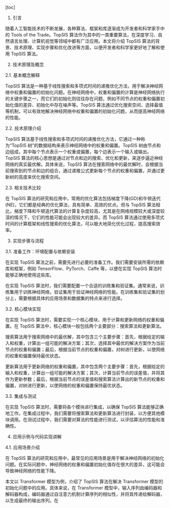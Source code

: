 
[toc]                    
                
                
1. 引言

随着人工智能技术的不断发展，各种算法、框架和库逐渐成为开发者和科学家手中的 Tools of the Trade。TopSIS 算法作为其中的一类重要算法，在深度学习、自然语言处理、计算机视觉等领域中都有广泛应用。本文将介绍 TopSIS 算法的背景、技术原理、实现步骤和优化改进等方面，以便开发者和科学家更好地了解和使用 TopSIS 算法。

2. 技术原理及概念

2.1. 基本概念解释

TopSIS 算法是一种基于线性搜索和多项式时间的递推优化方法，用于解决神经网络中权重和偏置的初始化问题。在神经网络中，权重和偏置的计算是神经网络执行的关键步骤之一，而它们的初始化则往往存在问题，例如不同节点的权重和偏置初始化值的差异、初始化中存在噪声等。TopSIS 算法通过优化搜索空间、选择最值等机制，可以有效地解决神经网络中权重和偏置的初始化问题，从而提高神经网络的性能。

2.2. 技术原理介绍

TopSIS 算法基于线性搜索和多项式时间的递推优化方法，它通过一种称为“TopSIS 树”的数据结构来表示神经网络中的权重和偏置。TopSIS 树由节点和边组成，其中每个节点表示一个权重或偏置，每个边表示一个输入或输出。TopSIS 算法的核心思想是通过对节点和边的搜索、优化和更新，来逐步逼近神经网络的真实最优解。具体来说，TopSIS 算法在搜索网络中的最优解时，会根据当前搜索到的节点和边的组合，通过递推公式更新每个节点的权重和偏置，并通过更新树的高度来优化搜索空间。

2.3. 相关技术比较

在 TopSIS 算法的研究和应用中，常用的优化算法包括梯度下降(GD)和牛顿迭代(NE)，它们都是经典的优化算法，具有简单、高效的优点。但与 TopSIS 算法相比，梯度下降和牛顿迭代算法的计算复杂度较高，尤其是在网络规模较大或深度较深的情况下，它们的性能可能会出现较大的差异。而 TopSIS 算法通过使用多项式时间的计算框架和线性搜索的优化算法，可以极大地简化优化过程，提高搜索效率。

3. 实现步骤与流程

3.1. 准备工作：环境配置与依赖安装

在实现 TopSIS 算法之前，需要先进行必要的准备工作。我们需要安装所需的依赖库和框架，例如 TensorFlow、PyTorch、Caffe 等，以便在实现 TopSIS 算法时能够正确地使用这些库。

在实现 TopSIS 算法时，我们需要配置一个合适的训练集和验证集。通常来说，训练集用于训练神经网络，验证集用于验证神经网络的性能。在训练集和验证集的划分上，需要根据具体的应用场景和数据集的特点来进行选择。

3.2. 核心模块实现

在实现 TopSIS 算法时，需要实现一个核心模块，用于计算和更新网络的权重和偏置。在 TopSIS 算法中，核心模块一般包括两个主要部分：搜索算法和更新算法。

搜索算法用于搜索网络中的最优解，其中包含三个主要步骤：首先，根据给定的输入和权重，计算出一组可能的解决方案；其次，选择其中最优的解决方案作为当前节点的权重和偏置；最后，根据当前节点的权重和偏置，对树进行更新，以使网络的权重和偏置保持最优状态。

更新算法用于更新网络的权重和偏置，其中包含两个主要步骤：首先，根据给定的输入和权重，计算出一组可能的解决方案；其次，计算当前节点的误差值，并将其作为更新参数；最后，根据当前节点的误差值和搜索算法计算出的新节点的权重和偏置，对树进行更新，以使网络的权重和偏置保持最优状态。

3.3. 集成与测试

在实现 TopSIS 算法时，需要将各个模块进行集成，以确保 TopSIS 算法能够正确地工作。在集成过程中，我们需要将搜索算法和更新算法进行封装，以方便其他模块调用。在测试过程中，我们需要对算法的性能进行测试，以评估算法的性能和准确性。

4. 应用示例与代码实现讲解

4.1. 应用场景介绍

在 TopSIS 算法的研究和应用中，最常见的应用场景是用于解决神经网络的初始化问题。在实际问题中，神经网络的权重和偏置初始化值存在很大的差异，这可能会导致神经网络的性能下降。

本文以 Transformer 模型为例，介绍了 TopSIS 算法在解决 Transformer 模型的初始化问题中的应用。具体来说，在 Transformer 模型中，输入序列由编码器和解码器构成，编码器通过自注意力机制计算序列的相似性，并将其传递给解码器，以生成最终的输出序列。在

